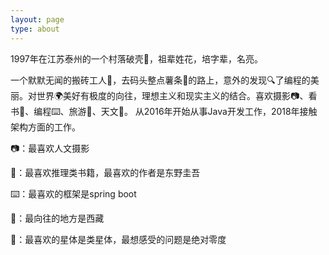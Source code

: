 ```yaml
---
layout: page
type: about
---
```


1997年在江苏泰州的一个村落破壳🐣，祖辈姓花，培字辈，名亮。

一个默默无闻的搬砖工人👷，去码头整点薯条🍟的路上，意外的发现🔍了编程的美丽。对世界🌍美好有极度的向往，理想主义和现实主义的结合。喜欢摄影📷、看书📖、编程⌨️、旅游🚶、天文🔭。
从2016年开始从事Java开发工作，2018年接触架构方面的工作。

📷：最喜欢人文摄影

📖：最喜欢推理类书籍，最喜欢的作者是东野圭吾

⌨️：最喜欢的框架是spring boot

🚶：最向往的地方是西藏

🔭：最喜欢的星体是类星体，最想感受的问题是绝对零度